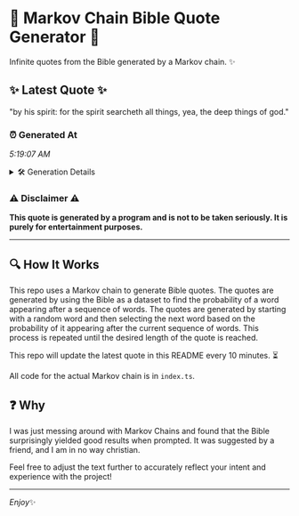 # 📖 Markov Chain Bible Quote Generator 📖

Infinite quotes from the Bible generated by a Markov chain. ✨

## ✨ Latest Quote ✨
"by his spirit: for the spirit searcheth all things, yea, the deep things of god."

### ⏰ Generated At
*5:19:07 AM*

<details>
    <summary>🛠️ Generation Details</summary>
    <p>
        <strong>🌱 Seed:</strong> by<br>
        <strong>🔄 Iterations:</strong> 14<br>
        <strong>📜 Context History:</strong><br>[ by ]: his<br>[ by, his ]: spirit:<br>[ by, his, spirit: ]: for<br>[ by, his, spirit:, for ]: the<br>[ by, his, spirit:, for, the ]: spirit<br>[ by, his, spirit:, for, the, spirit ]: searcheth<br>[ his, spirit:, for, the, spirit, searcheth ]: all<br>[ spirit:, for, the, spirit, searcheth, all ]: things,<br>[ for, the, spirit, searcheth, all, things, ]: yea,<br>[ the, spirit, searcheth, all, things,, yea, ]: the<br>[ spirit, searcheth, all, things,, yea,, the ]: deep<br>[ searcheth, all, things,, yea,, the, deep ]: things<br>[ all, things,, yea,, the, deep, things ]: of<br>[ things,, yea,, the, deep, things, of ]: god.<br>
    </p>
</details>

### ⚠️ Disclaimer ⚠️
**This quote is generated by a program and is not to be taken seriously. It is purely for entertainment purposes.**

---

## 🔍 How It Works

This repo uses a Markov chain to generate Bible quotes. The quotes are generated by using the Bible as a dataset to find the probability of a word appearing after a sequence of words. The quotes are generated by starting with a random word and then selecting the next word based on the probability of it appearing after the current sequence of words. This process is repeated until the desired length of the quote is reached.

This repo will update the latest quote in this README every 10 minutes. ⏳

All code for the actual Markov chain is in `index.ts`.

## ❓ Why

I was just messing around with Markov Chains and found that the Bible surprisingly yielded good results when prompted. 
It was suggested by a friend, and I am in no way christian.

Feel free to adjust the text further to accurately reflect your intent and experience with the project!

---

*Enjoy*✨
